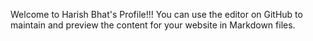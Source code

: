 Welcome to Harish Bhat's Profile!!!
You can use the editor on GitHub to maintain and preview the content for your website in Markdown files.
